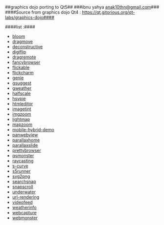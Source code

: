 ##graphics dojo porting to Qt5##
###ibnu yahya <anak10thn@gmail.com>###
####Source from graphics dojo Qt4 : https://qt.gitorious.org/qt-labs/graphics-dojo####

####list :####
* [bloom](bloom)
* [dragmove](dragmove)
* [deconstructive](deconstructive)
* [digiflip](digiflip)
* [dragremote](dragremote)
* [fancybrowser](fancybrowser)
* [flickable](flickable)
* [flickcharm](flickcharm)
* [genie](genie)
* [gsuggest](gsuggest)
* [gweather](gweather)
* [halfscale](halfscale)
* [hsvpie](hsvpie)
* [htmleditor](htmleditor)
* [imagetint](imagetint)
* [imgzoom](imgzoom)
* [lightmap](lightmap)
* [mapzoom](mapzoom)
* [mobile-hybrid-demo](mobile-hybrid-demo)
* [panwebview](panwebview)
* [parallaxhome](parallaxhome)
* [parallaxslide](parallaxslide)
* [prettybrowser](prettybrowser)
* [qsmonster](qsmonster)
* [raycasting](raycasting)
* [s-curve](s-curve)
* [s5runner](s5runner)
* [svg2png](svg2png)
* [searchsnap](searchsnap)
* [snapscroll](snapscroll)
* [underwater](underwater)
* [url-rendering](url-rendering)
* [videofeed](videofeed)
* [weatherinfo](weatherinfo)
* [webcapture](webcapture)
* [webmonster](webmonster)